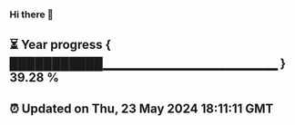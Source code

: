 ### Hi there 👋
⏳ Year progress { ███████████▁▁▁▁▁▁▁▁▁▁▁▁▁▁▁▁▁▁▁ } 39.28 %
---
⏰ Updated on Thu, 23 May 2024 18:11:11 GMT
---
